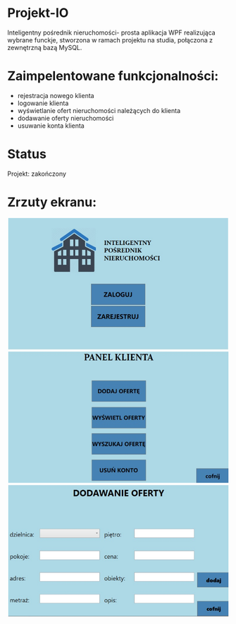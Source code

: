 # Projekt-IO
Inteligentny pośrednik nieruchomości- prosta aplikacja WPF realizująca wybrane funckje, stworzona w ramach projektu na studia, połączona z zewnętrzną bazą MySQL.

# Zaimpelentowane funkcjonalności:
- rejestracja nowego klienta
- logowanie klienta
- wyświetlanie ofert nieruchomości należących do klienta
- dodawanie oferty nieruchomości
- usuwanie konta klienta

# Status
Projekt: zakończony

# Zrzuty ekranu:
<div align="center">
    <img src="glowna.jpg" width="500px"</img> 
</div>
<div align="center">
    <img src="panel.jpg" width="500px"</img> 
</div>
<div align="center">
    <img src="dodawanie.jpg" width="500px"</img> 
</div>

